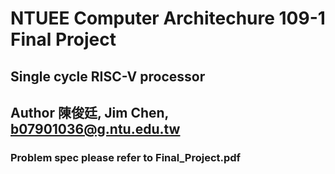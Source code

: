 # NTUEE Computer Architechure 109-1 Final Project
## Single cycle RISC-V processor
## Author 陳俊廷, Jim Chen, b07901036@g.ntu.edu.tw
### Problem spec please refer to Final_Project.pdf